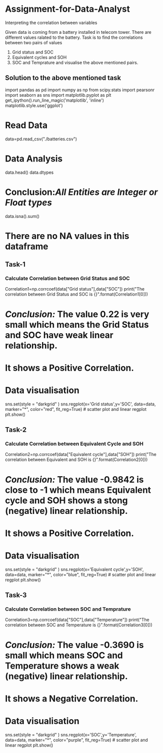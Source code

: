 # Assignment-for-Data-Analyst
Interpreting the correlation between variables

Given data is coming from a battery installed in telecom tower. There are different values ralated to the battery.
Task is to find the correlations between two pairs of values
   1) Grid status and SOC
   2) Equivalent cycles and SOH
   3) SOC and Temprature and visualise the above mentioned pairs.

## Solution to the above mentioned task

import pandas as pd
import numpy as np
from scipy.stats import pearsonr
import seaborn as sns
import matplotlib.pyplot as plt
get_ipython().run_line_magic('matplotlib', 'inline')
matplotlib.style.use('ggplot')

# Read Data
data=pd.read_csv("./batteries.csv")

# Data Analysis
data.head()
data.dtypes
# Conclusion:*All Entities are Integer or Float types*

data.isna().sum()
# There are no NA values in this dataframe

## Task-1
### Calculate Correlation between Grid Status and SOC

Correlation1=np.corrcoef(data["Grid status"],data["SOC"])
print("The correlation between Grid Status and SOC is {}".format(Correlation1[0]))
# *Conclusion:* The value 0.22 is very small which means the Grid Status and SOC have weak linear relationship. 
#  It shows a Positive Correlation.

# Data visualisation
sns.set(style = "darkgrid" )
sns.regplot(x='Grid status',y='SOC', data=data, marker="*", color="red", fit_reg=True) # scatter plot and linear regplot
plt.show()


## Task-2
### Calculate Correlation between Equivalent Cycle and SOH

Correlation2=np.corrcoef(data["Equivalent cycle"],data["SOH"])
print("The correlation between Equivalent and SOH is {}".format(Correlation2[0]))
# *Conclusion:* The value -0.9842 is close to -1 which means Equivalent cycle and SOH shows a stong (negative) linear relationship.
# It shows a Positive Correlation.

# Data visualisation
sns.set(style = "darkgrid" )
sns.regplot(x='Equivalent cycle',y='SOH', data=data, marker="*", color="blue", fit_reg=True)  # scatter plot and linear regplot
plt.show()

## Task-3
### Calculate Correlation between SOC and Temprature
Correlation3=np.corrcoef(data["SOC"],data["Temperature"])
print("The correlation between SOC and Temperature is {}".format(Correlation3[0]))
# *Conclusion:* The value -0.3690 is small which means SOC and Temperature shows a weak (negative) linear relationship.
# It shows a Negative Correlation.

# Data visualisation
sns.set(style = "darkgrid" )
sns.regplot(x='SOC',y='Temperature', data=data, marker="*", color="purple", fit_reg=True)   # scatter plot and linear regplot 
plt.show()

